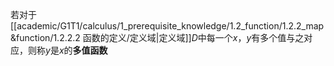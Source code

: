 若对于[[academic/G1T1/calculus/1_prerequisite_knowledge/1.2_function/1.2.2_map&function/1.2.2.2 函数的定义/定义域|定义域]]$D$中每一个$x$，$y$有多个值与之对应，则称$y$是$x$的**多值函数**